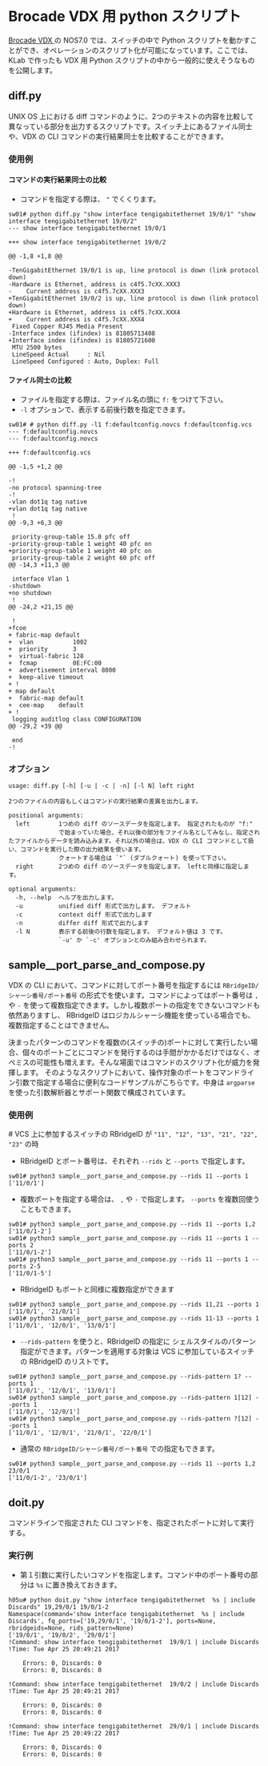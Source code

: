 # Brocade VDX 用 python スクリプト
[Brocade VDX ](http://www.brocade.com/ja/products-services/switches/data-center-switches/vdx-6740-switches.html)の NOS7.0 では、スイッチの中で Python スクリプトを動かすことができ、オペレーションのスクリプト化が可能になっています。ここでは、KLab で作ったも VDX 用 Python スクリプトの中から一般的に使えそうなものを公開します。

## diff.py
UNIX OS 上における diff コマンドのように、2つのテキストの内容を比較して異なっている部分を出力するスクリプトです。スイッチ上にあるファイル同士や、VDX の CLI コマンドの実行結果同士を比較することができます。

### 使用例
#### コマンドの実行結果同士の比較
* コマンドを指定する際は、 `"` でくくります。

```
sw01# python diff.py "show interface tengigabitethernet 19/0/1" "show interface tengigabitethernet 19/0/2"
--- show interface tengigabitethernet 19/0/1

+++ show interface tengigabitethernet 19/0/2

@@ -1,8 +1,8 @@

-TenGigabitEthernet 19/0/1 is up, line protocol is down (link protocol down)
-Hardware is Ethernet, address is c4f5.7cXX.XXX3
-    Current address is c4f5.7cXX.XXX3
+TenGigabitEthernet 19/0/2 is up, line protocol is down (link protocol down)
+Hardware is Ethernet, address is c4f5.7cXX.XXX4
+    Current address is c4f5.7cXX.XXX4
 Fixed Copper RJ45 Media Present
-Interface index (ifindex) is 81805713408
+Interface index (ifindex) is 81805721600
 MTU 2500 bytes
 LineSpeed Actual     : Nil
 LineSpeed Configured : Auto, Duplex: Full
```

#### ファイル同士の比較
* ファイルを指定する際は、ファイル名の頭に `f:` をつけて下さい。
* `-l` オプションで、表示する前後行数を指定できます。

```
sw01# # python diff.py -l1 f:defaultconfig.novcs f:defaultconfig.vcs                                        --- f:defaultconfig.novcs
--- f:defaultconfig.novcs

+++ f:defaultconfig.vcs

@@ -1,5 +1,2 @@

-!
-no protocol spanning-tree
-!
-vlan dot1q tag native     
+vlan dot1q tag native
 !
@@ -9,3 +6,3 @@

 priority-group-table 15.0 pfc off
-priority-group-table 1 weight 40 pfc on
+priority-group-table 1 weight 40 pfc on
 priority-group-table 2 weight 60 pfc off
@@ -14,3 +11,3 @@

 interface Vlan 1
-shutdown
+no shutdown
 !
@@ -24,2 +21,15 @@

 !
+fcoe
+ fabric-map default
+  vlan           1002
+  priority       3
+  virtual-fabric 128
+  fcmap          0E:FC:00
+  advertisement interval 8000
+  keep-alive timeout
+ !                               
+ map default
+  fabric-map default
+  cee-map    default
+ !
 logging auditlog class CONFIGURATION
@@ -29,2 +39 @@

 end
-!
```

### オプション
```
usage: diff.py [-h] [-u | -c | -n] [-l N] left right

2つのファイルの内容もしくはコマンドの実行結果の差異を出力します。

positional arguments:
  left        1つめの diff のソースデータを指定します。 指定されたものが "f:"
              で始まっていた場合、それ以後の部分をファイル名としてみなし、指定されたファイルからデータを読み込みます。それ以外の場合は、VDX の CLI コマンドとして扱い、コマンドを実行した際の出力結果を使います。
              クォートする場合は `"` (ダブルクォート) を使って下さい。
  right       2つめの diff のソースデータを指定します。 leftと同様に指定します。

optional arguments:
  -h, --help  ヘルプを出力します。
  -u          unified diff 形式で出力します。 デフォルト
  -c          context diff 形式で出力します
  -n          differ diff 形式で出力します
  -l N        表示する前後の行数を指定します。 デフォルト値は 3 です。
              `-u' か `-c' オプションとのみ組み合わせられます。
```

## sample__port_parse_and_compose.py
VDX の CLI において、コマンドに対してポート番号を指定するには `RBridgeID/シャーシ番号/ポート番号` の形式でを使います。コマンドによってはポート番号は `,` や `-` を使って複数指定できます。しかし複数ポートの指定をできないコマンドも依然ありますし、 RBridgeID はロジカルシャーシ機能を使っている場合でも、複数指定することはできません。

決まったパターンのコマンドを複数の(スイッチの)ポートに対して実行したい場合、個々のポートごとにコマンドを発行するのは手間がかかるだけではなく、オペミスの可能性も増えます。そんな場面ではコマンドのスクリプト化が威力を発揮します。
そのようなスクリプトにおいて、操作対象のポートをコマンドライン引数で指定する場合に便利なコードサンプルがこちらです。中身は `argparse` を使った引数解析器とサポート関数で構成されています。

### 使用例
\# VCS 上に参加するスイッチの RBridgeID が `"11", "12", "13", "21", "22", "23"` の時

* RBridgeID とポート番号は、それぞれ `--rids` と `--ports` で指定します。
```
sw01# python3 sample__port_parse_and_compose.py --rids 11 --ports 1
['11/0/1']
```
* 複数ポートを指定する場合は、 `,` や `-` で指定します。 `--ports` を複数回使うこともできます。
```
sw01# python3 sample__port_parse_and_compose.py --rids 11 --ports 1,2
['11/0/1-2']
sw01# python3 sample__port_parse_and_compose.py --rids 11 --ports 1 --ports 2
['11/0/1-2']
sw01# python3 sample__port_parse_and_compose.py --rids 11 --ports 1 --ports 2-5
['11/0/1-5']
```
* RBridgeID もポートと同様に複数指定ができます
```
sw01# python3 sample__port_parse_and_compose.py --rids 11,21 --ports 1
['11/0/1', '21/0/1']
sw01# python3 sample__port_parse_and_compose.py --rids 11-13 --ports 1
['11/0/1', '12/0/1', '13/0/1']
```
* `--rids-pattern` を使うと、RBridgeID の指定に シェルスタイルのパターン指定ができます。パターンを適用する対象は VCS に参加しているスイッチの RBridgeID のリストです。
```
sw01# python3 sample__port_parse_and_compose.py --rids-pattern 1? --ports 1
['11/0/1', '12/0/1', '13/0/1']
sw01# python3 sample__port_parse_and_compose.py --rids-pattern 1[12] --ports 1
['11/0/1', '12/0/1']
sw01# python3 sample__port_parse_and_compose.py --rids-pattern ?[12] --ports 1
['11/0/1', '12/0/1', '21/0/1', '22/0/1']
```
* 通常の `RBridgeID/シャーシ番号/ポート番号` での指定もできます。
```
sw01# python3 sample__port_parse_and_compose.py --rids 11 --ports 1,2 23/0/1
['11/0/1-2', '23/0/1']
```

## doit.py
コマンドラインで指定された CLI コマンドを、指定されたポートに対して実行する。

### 実行例
* 第１引数に実行したいコマンドを指定します。コマンド中のポート番号の部分は `%s` に置き換えておきます。

```
h05u# python doit.py "show interface tengigabitethernet  %s | include Discards" 19,29/0/1 19/0/1-2
Namespace(command='show interface tengigabitethernet  %s | include Discards', fq_ports=['19,29/0/1', '19/0/1-2'], ports=None, rbridgeids=None, rids_pattern=None)
['19/0/1', '19/0/2', '29/0/1']
!Command: show interface tengigabitethernet  19/0/1 | include Discards
!Time: Tue Apr 25 20:49:21 2017

    Errors: 0, Discards: 0
    Errors: 0, Discards: 0

!Command: show interface tengigabitethernet  19/0/2 | include Discards
!Time: Tue Apr 25 20:49:21 2017

    Errors: 0, Discards: 0
    Errors: 0, Discards: 0

!Command: show interface tengigabitethernet  29/0/1 | include Discards
!Time: Tue Apr 25 20:49:22 2017

    Errors: 0, Discards: 0
    Errors: 0, Discards: 0

```
